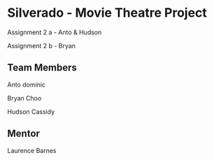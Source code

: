Silverado - Movie Theatre Project
=================================


Assignment 2 a - Anto & Hudson

Assignment 2 b - Bryan




Team Members
-------------

Anto dominic

Bryan Choo

Hudson Cassidy



Mentor
------

Laurence Barnes